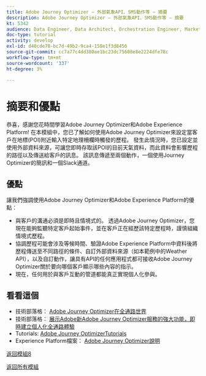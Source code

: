 ```yaml
---
title: Adobe Journey Optimizer — 外部氣象API、SMS動作等 — 摘要
description: Adobe Journey Optimizer — 外部氣象API、SMS動作等 — 摘要
kt: 5342
audience: Data Engineer, Data Architect, Orchestration Engineer, Marketer
doc-type: tutorial
activity: develop
exl-id: d40cde78-bc7d-49b2-9ca4-158e1f3d8456
source-git-commit: cc7a77c4dd380ae1bc23dc75608e8e2224dfe78c
workflow-type: tm+mt
source-wordcount: '337'
ht-degree: 3%

---
```


# 摘要和優點

恭喜，感謝您花時間學習Adobe Journey Optimizer和Adobe Experience Platform!
在本模組中，您已了解如何使用Adobe Journey Optimizer來設定當客戶在地標(POI)附近輸入特定地理柵欄時觸發的歷程。 發生此情況時，您已設定並使用外部資料來源，可讓您即時存取該POI的目前天氣資料，而此資料會影響歷程的路徑以及傳送給客戶的訊息。 該訊息傳遞至兩個動作，一個使用Journey Optimizer的簡訊和一個Slack通道。

## 優點

讓我們強調使用Adobe Journey Optimizer和Adobe Experience Platform的優點：

- 與客戶的溝通必須是即時且情境式的。 透過Adobe Journey Optimizer，您現在能夠監聽特定客戶起始事件，並在客戶正在經歷該特定歷程時，謹慎組織情境式歷程。
- 協調歷程可能會涉及等候時間、驗證Adobe Experience Platform中資料後將歷程傳送至不同路徑的條件、自訂外部資料來源（如本範例中的Weather API），以及自訂動作，讓具有API的任何應用程式都可接收Adobe Journey Optimizer關於要向哪個客戶顯示哪些內容的指示。
- 現在，任何用於與客戶互動的管道都能真正實現個人化參與。

## 看看這個

- 技術部落格： [Adobe Journey Optimizer在全通路世界](https://medium.com/adobetech/journey-orchestration-in-an-omnichannel-world-3a2d32d556d9)
- 技術部落格： [展示Adobe新Adobe Journey Optimizer服務的強大功能，即時建立個人化全通路體驗](https://medium.com/adobetech/demonstrating-the-power-of-adobes-new-journey-orchestration-service-to-build-personalized-aa60d88cd34)
- Tutorials: [Adobe Journey OptimizerTutorials](https://experienceleague.adobe.com/docs/journey-orchestration-learn/tutorials/understanding-journey-orchestration.html)
- Experience Platform檔案： [Adobe Journey Optimizer說明](https://experienceleague.adobe.com/docs/journeys/using/journey-orchestration-home.html)

[返回模組8](journey-orchestration-external-weather-api-sms.md)

[返回所有模組](../../overview.md)

